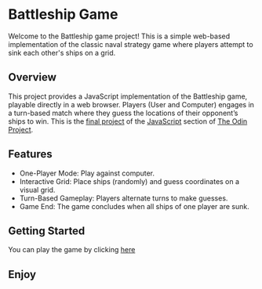 # Battleship Game


Welcome to the Battleship game project! This is a simple web-based implementation of the classic naval strategy game where players attempt to sink each other's ships on a grid.


## Overview


This project provides a JavaScript implementation of the Battleship game, playable directly in a web browser. Players (User and Computer) engages in a turn-based match where they guess the locations of their opponent’s ships to win. This is the [final project](https://www.theodinproject.com/lessons/node-path-javascript-battleship) of the [JavaScript](https://www.theodinproject.com/paths/full-stack-javascript/courses/javascript) section of [The Odin Project](https://www.theodinproject.com/).


## Features


- One-Player Mode: Play against computer.
- Interactive Grid: Place ships (randomly) and guess coordinates on a visual grid.
- Turn-Based Gameplay: Players alternate turns to make guesses.
- Game End: The game concludes when all ships of one player are sunk.


## Getting Started


You can play the game by clicking [here](https://lavhuyaar.github.io/battleship/)


## Enjoy

